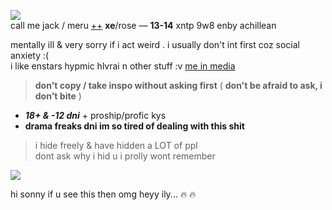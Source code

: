 ![](https://cdn.discordapp.com/attachments/1021493695759003668/1085989429040140408/image.png)  
call me jack / meru [++](https://en.pronouns.page/@gigolo) **xe**/rose — **13-14** xntp 9w8 enby achillean  

mentally ill & very sorry if i act weird . i usually don't int first coz social anxiety :(  
i like enstars hypmic hlvrai n other stuff :v [me in media](https://txti.es/lastwish)  

> **don't copy / take inspo without asking first** ( **don't be afraid to ask, i don't bite** )

+ _**18+ & -12 dni**_ + proship/profic kys 
+ **drama freaks dni im so tired of dealing with this shit**
 
> i hide freely & have hidden a LOT of ppl  
> dont ask why i hid u i prolly wont remember

![](https://cdn.discordapp.com/attachments/729124835296280689/1068074827069542440/image.jpeg)

hi sonny if u see this then omg heyy ily... :fire: :fire:
